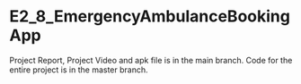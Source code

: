 # E2_8_EmergencyAmbulanceBookingApp

Project Report, Project Video  and apk file is in the main branch.
Code for the entire project is in the master branch.
